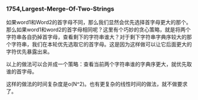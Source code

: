 ### 1754,Largest-Merge-Of-Two-Strings

如果word1和Word2的首字母不同，那么我们显然会优先选择首字母更大的那个。那么如果word1和word2的首字母相同呢？这里有个巧妙的贪心策略，就是将两个字符串各自扔掉首字母，查看剩下的字符串谁大？对于剩下字符串字典序较大的那个字符串，我们在本轮优先选取它的首字母。这是因为这样做可以让它后面更大的字符优先暴露出来。

以上的做法可以合并成一个策略：查看当前两个字符串谁的字典序更大，就优先取谁的首字母。

这样的做法的时间复杂度是o(N^2)。也有更复杂的线性时间的做法，就不做要求了。
